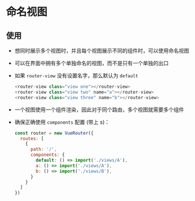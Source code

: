 # 命名视图

## 使用

  - 想同时展示多个视图时，并且每个视图展示不同的组件时，可以使用命名视图

  - 可以在界面中拥有多个单独命名的视图，而不是只有一个单独的出口

  - 如果 `router-view` 没有设置名字，那么默认为 `default`

    ```javascript
    <router-view class="view one"></router-view>
    <router-view class="view two" name="a"></router-view>
    <router-view class="view three" name="b"></router-view>
    ```

  - 一个视图使用一个组件渲染，因此对于同个路由，多个视图就需要多个组件

  - 确保正确使用 `components` 配置 (带上 s)：

    ```javascript
    const router = new VueRouter({
      routes: [
        {
          path: '/',
          components: {
            default: () => import('./views/A'),
            a: () => import('./views/A'),
            b: () => import('./views/B'),
          }
        }
      ]
    })
    ```
